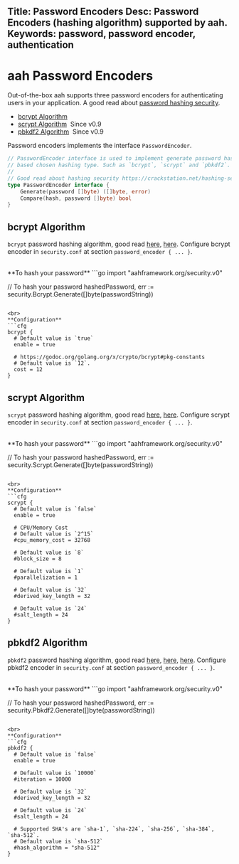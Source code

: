 Title: Password Encoders
Desc: Password Encoders (hashing algorithm) supported by aah.
Keywords: password, password encoder, authentication
---
# aah Password Encoders

Out-of-the-box aah supports three password encoders for authenticating users in your application. A good  read about [password hashing security](https://crackstation.net/hashing-security.htm).

  * [bcrypt Algorithm](#bcrypt-algorithm)
  * [scrypt Algorithm](#scrypt-algorithm)&nbsp;&nbsp;<span class="badge lb-xs">Since v0.9</span>
  * [pbkdf2 Algorithm](#pbkdf2-algorithm)&nbsp;&nbsp;<span class="badge lb-xs">Since v0.9</span>

Password encoders implements the interface `PasswordEncoder`.
```go
// PasswordEncoder interface is used to implement generate password hash and compare given hash & password
// based chosen hashing type. Such as `bcrypt`, `scrypt` and `pbkdf2`.
//
// Good read about hashing security https://crackstation.net/hashing-security.htm
type PasswordEncoder interface {
	Generate(password []byte) ([]byte, error)
	Compare(hash, password []byte) bool
}
```


## bcrypt Algorithm

`bcrypt` password hashing algorithm, good read [here](https://security.stackexchange.com/a/6415), [here](https://en.wikipedia.org/wiki/Bcrypt). Configure bcrypt encoder in `security.conf` at section `password_encoder { ... }`.

<br>
**To hash your password**
```go
import "aahframework.org/security.v0"

// To hash your password
hashedPassword, err := security.Bcrypt.Generate([]byte(passwordString))
```

<br>
**Configuration**
```cfg
bcrypt {
  # Default value is `true`
  enable = true

  # https://godoc.org/golang.org/x/crypto/bcrypt#pkg-constants
  # Default value is `12`.
  cost = 12
}
```

## scrypt Algorithm

`scrypt` password hashing algorithm, good read [here](https://pthree.org/2016/06/28/lets-talk-password-hashing/), [here](https://www.owasp.org/index.php/Password_Storage_Cheat_Sheet). Configure scrypt encoder in `security.conf` at section `password_encoder { ... }`.

<br>
**To hash your password**
```go
import "aahframework.org/security.v0"

// To hash your password
hashedPassword, err := security.Scrypt.Generate([]byte(passwordString))
```

<br>
**Configuration**
```cfg
scrypt {
  # Default value is `false`
  enable = true

  # CPU/Memory Cost
  # Default value is `2^15`
  #cpu_memory_cost = 32768

  # Default value is `8`
  #block_size = 8

  # Default value is `1`
  #parallelization = 1

  # Default value is `32`
  #derived_key_length = 32

  # Default value is `24`
  #salt_length = 24
}
```

## pbkdf2 Algorithm

`pbkdf2` password hashing algorithm, good read [here](https://cryptosense.com/parameter-choice-for-pbkdf2/), [here](https://pthree.org/2016/06/28/lets-talk-password-hashing/), [here](https://www.owasp.org/index.php/Password_Storage_Cheat_Sheet). Configure pbkdf2 encoder in `security.conf` at section `password_encoder { ... }`.

<br>
**To hash your password**
```go
import "aahframework.org/security.v0"

// To hash your password
hashedPassword, err := security.Pbkdf2.Generate([]byte(passwordString))
```

<br>
**Configuration**
```cfg
pbkdf2 {
  # Default value is `false`
  enable = true

  # Default value is `10000`
  #iteration = 10000

  # Default value is `32`
  #derived_key_length = 32

  # Default value is `24`
  #salt_length = 24

  # Supported SHA's are `sha-1`, `sha-224`, `sha-256`, `sha-384`, `sha-512`.
  # Default value is `sha-512`
  #hash_algorithm = "sha-512"
}
```
